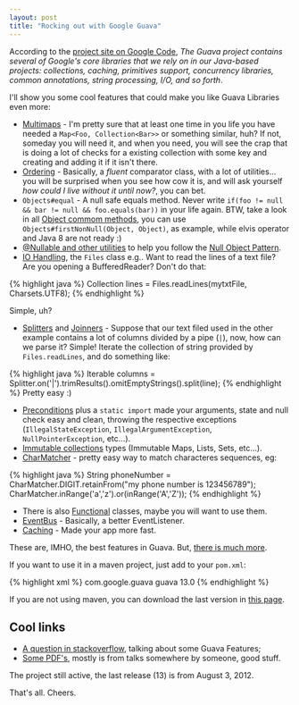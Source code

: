 ```yaml
---
layout: post
title: "Rocking out with Google Guava"
---
```


According to the [project site on Google Code](http://code.google.com/p/guava-libraries/), *The Guava project contains several of Google's core libraries that we rely on in our Java-based projects: collections, caching, primitives support, concurrency libraries, common annotations, string processing, I/O, and so forth*.

I'll show you some cool features that could make you like Guava Libraries even more:

* [Multimaps](http://guava-libraries.googlecode.com/svn/tags/release09/javadoc/com/google/common/collect/Multimap.html) - I'm pretty sure that at least one time in you life you have needed a `Map<Foo, Collection<Bar>>` or something similar, huh? If not, someday you will need it, and when you need, you will see the crap that is doing a lot of checks for a existing collection with some key and creating and adding it if it isn't there.
* [Ordering](http://code.google.com/p/guava-libraries/wiki/OrderingExplained) - Basically, a *fluent* comparator class, with a lot of utilities... you will be surprised when you see how cow it is, and will ask yourself *how could I live without it until now?*, you can bet.
* `Objects#equal` - A null safe equals method. Never write `if(foo != null && bar != null && foo.equals(bar))` in your life again. BTW, take a look in all [Object commom methods](https://code.google.com/p/guava-libraries/wiki/CommonObjectUtilitiesExplained), you can use `Objects#firstNonNull(Object, Object)`, as example, while elvis operator and Java 8 are not ready :)
* [@Nullable and other utilities](https://code.google.com/p/guava-libraries/wiki/UsingAndAvoidingNullExplained) to help you follow the [Null Object Pattern](http://en.wikipedia.org/wiki/Null_Object_pattern#Java).
* [IO Handling](https://code.google.com/p/guava-libraries/wiki/IOExplained), the `Files` class e.g..
	Want to read the lines of a text file? Are you opening a BufferedReader? Don't do that:

{% highlight java %}
Collection<String> lines = Files.readLines(mytxtFile, Charsets.UTF8);
{% endhighlight %}

Simple, uh?

* [Splitters](https://code.google.com/p/guava-libraries/wiki/StringsExplained#Splitter) and [Joinners](https://code.google.com/p/guava-libraries/wiki/StringsExplained#Joiner) - Suppose that our text filed used in the other example contains a lot of columns divided by a pipe (`|`), now, how can we parse it? Simple! Iterate the collection of string provided by `Files.readLines`, and do something like:

{% highlight java %}
Iterable<String> columns = Splitter.on('|').trimResults().omitEmptyStrings().split(line);
{% endhighlight %}
Pretty easy :)

* [Preconditions](https://code.google.com/p/guava-libraries/wiki/PreconditionsExplained) plus a `static import` made your arguments, state and null check easy and clean, throwing the respective exceptions (`IllegalStateException`, `IllegalArgumentException`, `NullPointerException`, etc...).
* [Immutable collections](https://code.google.com/p/guava-libraries/wiki/ImmutableCollectionsExplained) types (Immutable Maps, Lists, Sets, etc...).
* [CharMatcher](https://code.google.com/p/guava-libraries/wiki/StringsExplained#CharMatcher) - pretty easy way to match characteres sequences, eg:

{% highlight java %}
String phoneNumber = CharMatcher.DIGIT.retainFrom("my phone number is 123456789");
CharMatcher.inRange('a','z').or(inRange('A','Z'));
{% endhighlight %}

* There is also [Functional](https://code.google.com/p/guava-libraries/wiki/FunctionalExplained) classes, maybe you will want to use them.
* [EventBus](https://code.google.com/p/guava-libraries/wiki/EventBusExplained) - Basically, a better EventListener.
* [Caching](https://code.google.com/p/guava-libraries/wiki/CachesExplained) - Made your app more fast.

These are, IMHO, the best features in Guava. But, [there is much more](https://code.google.com/p/guava-libraries/wiki).

If you want to use it in a maven project, just add to your `pom.xml`:

{% highlight xml %}
<dependency>
	<groupId>com.google.guava</groupId>
	<artifactId>guava</artifactId>
	<version>13.0</version>
</dependency>
{% endhighlight %}

If you are not using maven, you can download the last version in [this page](https://code.google.com/p/guava-libraries/).


## Cool links

* [A question in stackoverflow](http://stackoverflow.com/questions/3759440/the-guava-library-for-java-what-are-its-most-useful-and-or-hidden-features#_=_), talking about some Guava Features;
* [Some PDF's](https://code.google.com/p/guava-libraries/downloads/list), mostly is from talks somewhere by someone, good stuff.

The project still active, the last release (13) is from August 3, 2012.

That's all. Cheers.
